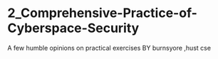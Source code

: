 # 2_Comprehensive-Practice-of-Cyberspace-Security
A few humble opinions on practical exercises
BY burnsyore ,hust cse
